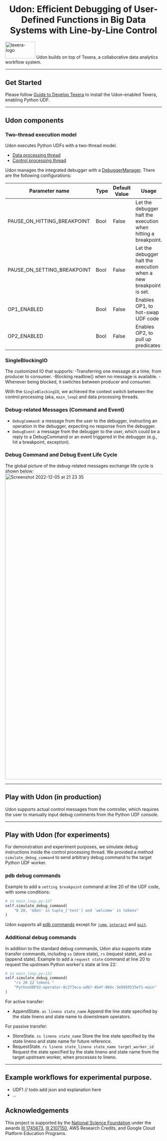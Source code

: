 <h1 align="center">Udon: Efficient Debugging of User-Defined Functions in Big Data Systems with Line-by-Line Control</h1>

<img src="core/new-gui/src/assets/logos/full_logo_small.png" alt="texera-logo" width="96px" height="54.5px"/> Udon builds on top of Texera, a collaborative data analytics workflow system.

***

## Get Started

Please follow [Guide to Develop Texera](https://github.com/Texera/texera/wiki/Guide-for-Developers) to install the
Udon-enabled Texera, enabling Python UDF.

***

## Udon components

### Two-thread execution model
Udon executes Python UDFs with a two-thread model.

- [Data processing thread](https://github.com/Texera/Udon/blob/master/core/amber/src/main/python/core/runnables/data_processor.py)
- [Control processing thread](https://github.com/Texera/Udon/blob/master/core/amber/src/main/python/core/runnables/main_loop.py)

Udon manages the integrated debugger with
a [DebuggerManager](https://github.com/Texera/Udon/blob/master/core/amber/src/main/python/core/architecture/managers/debug_manager.py).
There are the following configurations:

| Parameter name              | Type | Default Value | Usage                                                        |
|-----------------------------|------|---------------|--------------------------------------------------------------|
| PAUSE_ON_HITTING_BREAKPOINT | Bool | False         | Let the debugger halt the execution when hitting a breakpoint. |
| PAUSE_ON_SETTING_BREAKPOINT | Bool | False         | Let the debugger halt the execution when a new breakpoint is set. |
| OP1_ENABLED                 | Bool | False         | Enables OP1, to hot-swap UDF code                            |
| OP2_ENABLED                 | Bool | False         | Enables OP2, to pull up predicates                           |

### SingleBlockingIO
The customized IO that supports:
-Transferring one message at a time, from producer to consumer.
-Blocking readline() when no message is available.
-Whenever being blocked, it switches between producer and consumer.

With the `SingleBlockingIO`, we achieved the context switch between the control processing (aka, `main_loop`) and data processing threads.

### Debug-related Messages (Command and Event)
- `DebugCommand`: a message from the user to the debugger, instructing an operation in the debugger, expecting no response from the debugger.
- `DebugEvent`: a message from the debugger to the user, which could be a reply to a DebugCommand or an event triggered in the debugger (e.g., hit a breakpoint, exception).

### Debug Command and Debug Event Life Cycle
The global picture of the debug-related messages exchange life cycle is shown below:
<img width="979" alt="Screenshot 2022-12-05 at 21 23 35" src="https://user-images.githubusercontent.com/17627829/205823569-00e1a53a-90f5-43c1-a686-77187343d4c7.png">

***

## Play with Udon (in production)


Udon supports actual control messages from the controller, which requires the user to manually input debug comments from
the Python UDF console. 

***

## Play with Udon (for experiments)
For demonstration and experiment purposes, we simulate debug instructions inside the control
processing thread. We provided a method `simulate_debug_command` to send arbitrary debug command to the target Python
UDF worker.

### pdb debug commands

Example to add a `setting breakpoint` command at line 20 of the UDF code, with some conditions:

```python
# in main_loop.py:127
self.simulate_debug_command(
    "b 20, 'Udon' in tuple_['text'] and 'welcome' in tokens"
)
```

Udon supports all [pdb commands](https://www.google.com/search?client=safari&rls=en&q=pdb+commands&ie=UTF-8&oe=UTF-8)
except
for [`jump`](https://www.google.com/search?client=safari&rls=en&q=pdb+commands&ie=UTF-8&oe=UTF-8), [`interact`](https://docs.python.org/3/library/pdb.html#pdbcommand-interact)
and [`quit`](https://docs.python.org/3/library/pdb.html#pdbcommand-quit).

### Additional debug commands

In addition to the standard debug commands, Udon also supports state transfer commands, including `ss` (store
state), `rs` (request state), and `as` (append state).
Example to add a `request state` command at line 20 to request the upstream Python worker's state at line 22:

```python
# in main_loop.py:132
self.simulate_debug_command(
    "rs 20 22 tokens "
    "PythonUDFV2-operator-8c277eca-adb7-4b4f-866c-3e8950535ef1-main"
)
```
For active transfer:
- AppendState. `as lineno state_name` Append the line state specified by the state lineno and state name to downstream operators.

For passive transfer:
- StoreState. `ss lineno state_name` Store the line state specified by the state lineno and state name for future reference.
- RequestState. `rs lineno state_lineno state_name target_worker_id` Request the state specified by the state lineno and state name from the target upstream worker, when processes to lineno.



***

## Example workflows for experimental purpose.

- UDF1 // todo add json and explanation here
- ...



## Acknowledgements

This project is supported by the <a href="http://www.nsf.gov">National Science Foundation</a> under the
awards [III 1745673](https://www.nsf.gov/awardsearch/showAward?AWD_ID=1745673), [III 2107150](https://www.nsf.gov/awardsearch/showAward?AWD_ID=2107150),
AWS Research Credits, and Google Cloud Platform Education Programs.
